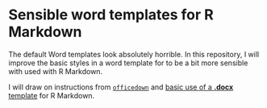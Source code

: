 # Sensible word templates for R Markdown

The default Word templates look absolutely horrible.
In this repository, I will improve the basic styles in a word template for to be a bit more sensible with used with R Markdown.

I will draw on instructions from [`officedown`](https://ardata-fr.github.io/officeverse/officedown-for-word.html) and [basic use of a **.docx** template](https://bookdown.org/yihui/rmarkdown-cookbook/word-template.html) for R Markdown.
